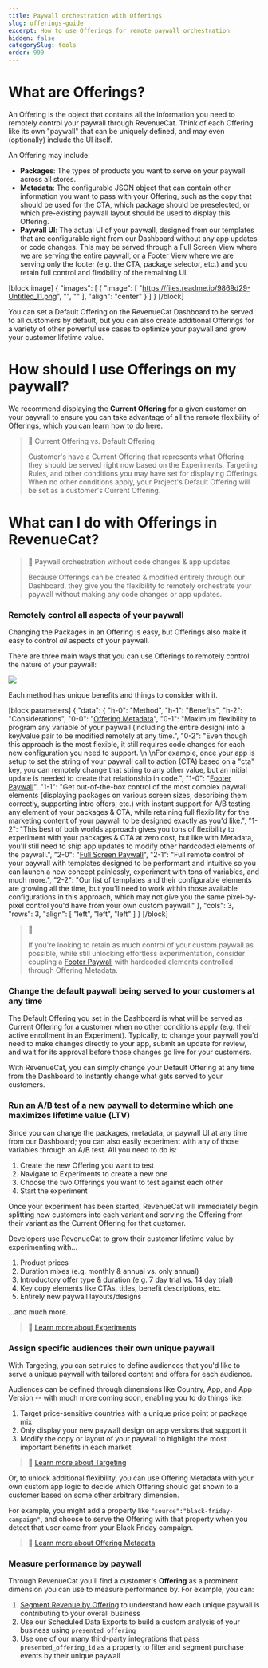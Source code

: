 ```yaml
---
title: Paywall orchestration with Offerings
slug: offerings-guide
excerpt: How to use Offerings for remote paywall orchestration
hidden: false
categorySlug: tools
order: 999
---
```

# What are Offerings?

An Offering is the object that contains all the information you need to remotely control your paywall through RevenueCat. Think of each Offering like its own "paywall" that can be uniquely defined, and may even (optionally) include the UI itself.

An Offering may include:

- **Packages**: The types of products you want to serve on your paywall across all stores.
- **Metadata**: The configurable JSON object that can contain other information you want to pass with your Offering, such as the copy that should be used for the CTA, which package should be preselected, or which pre-existing paywall layout should be used to display this Offering.
- **Paywall UI**: The actual UI of your paywall, designed from our templates that are configurable right from our Dashboard without any app updates or code changes. This may be served through a Full Screen View where we are serving the entire paywall, or a Footer View where we are serving only the footer (e.g. the CTA, package selector, etc.) and you retain full control and flexibility of the remaining UI.

[block:image]
{
  "images": [
    {
      "image": [
        "https://files.readme.io/9869d29-Untitled_11.png",
        "",
        ""
      ],
      "align": "center"
    }
  ]
}
[/block]

You can set a Default Offering on the RevenueCat Dashboard to be served to all customers by default, but you can also create additional Offerings for a variety of other powerful use cases to optimize your paywall and grow your customer lifetime value.

# How should I use Offerings on my paywall?

We recommend displaying the **Current Offering** for a given customer on your paywall to ensure you can take advantage of all the remote flexibility of Offerings, which you can [learn how to do here](https://www.revenuecat.com/docs/displaying-products#fetching-offerings).

> 📘 Current Offering vs. Default Offering
> 
> Customer's have a Current Offering that represents what Offering they should be served right now based on the Experiments, Targeting Rules, and other conditions you may have set for displaying Offerings. When no other conditions apply, your Project's Default Offering will be set as a customer's Current Offering.

# What can I do with Offerings in RevenueCat?

> 📘 Paywall orchestration without code changes & app updates
> 
> Because Offerings can be created & modified entirely through our Dashboard, they give you the flexibility to remotely orchestrate your paywall without making any code changes or app updates.

### Remotely control all aspects of your paywall

Changing the Packages in an Offering is easy, but Offerings also make it easy to control _all_ aspects of your paywall.

There are three main ways that you can use Offerings to remotely control the nature of your paywall:

![](https://files.readme.io/d4971fc-image.png)

Each method has unique benefits and things to consider with it.

[block:parameters]
{
  "data": {
    "h-0": "Method",
    "h-1": "Benefits",
    "h-2": "Considerations",
    "0-0": "[Offering Metadata](https://www.revenuecat.com/docs/offering-metadata)",
    "0-1": "Maximum flexibility to program any variable of your paywall (including the entire design) into a key/value pair to be modified remotely at any time.",
    "0-2": "Even though this approach is the most flexible, it still requires code changes for each new configuration you need to support.  \n  \nFor example, once your app is setup to set the string of your paywall call to action (CTA) based on a \"cta\" key, you can remotely change that string to any other value, but an initial update is needed to create that relationship in code.",
    "1-0": "[Footer Paywall](https://www.revenuecat.com/docs/paywalls)",
    "1-1": "Get out-of-the-box control of the most complex paywall elements (displaying packages on various screen sizes, describing them correctly, supporting intro offers, etc.) with instant support for A/B testing any element of your packages & CTA, while retaining full flexibility for the marketing content of your paywall to be designed exactly as you'd like.",
    "1-2": "This best of both worlds approach gives you tons of flexibility to experiment with your packages & CTA at zero cost, but like with Metadata, you'll still need to ship app updates to modify other hardcoded elements of the paywall.",
    "2-0": "[Full Screen Paywall](https://www.revenuecat.com/docs/paywalls)",
    "2-1": "Full remote control of your paywall with templates designed to be performant and intuitive so you can launch a new concept painlessly, experiment with tons of variables, and much more.",
    "2-2": "Our list of templates and their configurable elements are growing all the time, but you'll need to work within those available configurations in this approach, which may not give you the same pixel-by-pixel control you'd have from your own custom paywall."
  },
  "cols": 3,
  "rows": 3,
  "align": [
    "left",
    "left",
    "left"
  ]
}
[/block]


> 📘 
> 
> If you're looking to retain as much control of your custom paywall as possible, while still unlocking effortless experimentation, consider coupling a [Footer Paywall](https://www.revenuecat.com/docs/displaying-paywalls#how-to-display-a-footer-paywall-on-your-custom-paywall) with hardcoded elements controlled through Offering Metadata.

### Change the default paywall being served to your customers at any time

The Default Offering you set in the Dashboard is what will be served as Current Offering for a customer when no other conditions apply (e.g. their active enrollment in an Experiment). Typically, to change your paywall you'd need to make changes directly to your app, submit an update for review, and wait for its approval before those changes go live for your customers.

With RevenueCat, you can simply change your Default Offering at any time from the Dashboard to instantly change what gets served to your customers.

### Run an A/B test of a new paywall to determine which one maximizes lifetime value (LTV)

Since you can change the packages, metadata, or paywall UI at any time from our Dashboard; you can also easily experiment with any of those variables through an A/B test. All you need to do is:

1. Create the new Offering you want to test
2. Navigate to Experiments to create a new one
3. Choose the two Offerings you want to test against each other
4. Start the experiment

Once your experiment has been started, RevenueCat will immediately begin splitting new customers into each variant and serving the Offering from their variant as the Current Offering for that customer.

Developers use RevenueCat to grow their customer lifetime value by experimenting with...

1. Product prices
2. Duration mixes (e.g. monthly & annual vs. only annual)
3. Introductory offer type & duration (e.g. 7 day trial vs. 14 day trial)
4. Key copy elements like CTAs, titles, benefit descriptions, etc.
5. Entirely new paywall layouts/designs

...and much more.

> 📘 [Learn more about Experiments](https://www.revenuecat.com/docs/experiments-v1)

### Assign specific audiences their own unique paywall

With Targeting, you can set rules to define audiences that you'd like to serve a unique paywall with tailored content and offers for each audience.

Audiences can be defined through dimensions like Country, App, and App Version -- with much more coming soon, enabling you to do things like:

1. Target price-sensitive countries with a unique price point or package mix
2. Only display your new paywall design on app versions that support it
3. Modify the copy or layout of your paywall to highlight the most important benefits in each market

> 📘 [Learn more about Targeting](https://www.revenuecat.com/docs/targeting)

Or, to unlock additional flexibility, you can use Offering Metadata with your own custom app logic to decide which Offering should get shown to a customer based on some other arbitrary dimension.

For example, you might add a property like `"source":"black-friday-campaign"`, and choose to serve the Offering with that property when you detect that user came from your Black Friday campaign.

> 📘 [Learn more about Offering Metadata](https://www.revenuecat.com/docs/offering-metadata)

### Measure performance by paywall

Through RevenueCat you'll find a customer's **Offering** as a prominent dimension you can use to measure performance by. For example, you can:

1. [Segment Revenue by Offering](https://app.revenuecat.com/charts/revenue?chart_type=Stacked%20area&segment=offering_id) to understand how each unique paywall is contributing to your overall business
2. Use our Scheduled Data Exports to build a custom analysis of your business using `presented_offering`
3. Use one of our many third-party integrations that pass `presented_offering_id` as a property to filter and segment purchase events by their unique paywall
